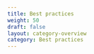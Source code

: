 ```yaml
---
title: Best practices
weight: 50
draft: false
layout: category-overview
category: Best practices
---
```

